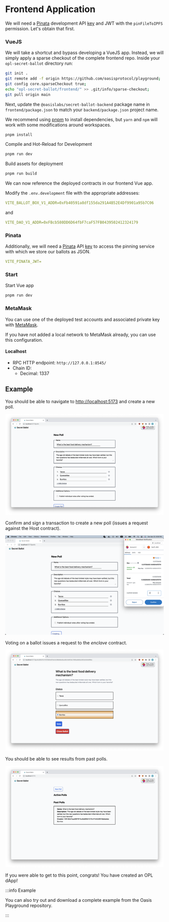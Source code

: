 # Frontend Application

We will need a [Pinata](https://www.pinata.cloud) development API
[key](https://docs.pinata.cloud/master) and JWT with the `pinFileToIPFS`
permission. Let's obtain that first.

### VueJS

We will take a shortcut and bypass developing a VueJS app. Instead, we will
simply apply a sparse checkout of the complete frontend repo. Inside your
`opl-secret-ballot` directory run:

```sh
git init .
git remote add -f origin https://github.com/oasisprotocol/playground;
git config core.sparseCheckout true;
echo "opl-secret-ballot/frontend/" >> .git/info/sparse-checkout;
git pull origin main
```

Next, update the `@oasislabs/secret-ballot-backend` package name in
`frontend/package.json` to match your `backend/package.json` project name.

We recommend using [pnpm](https://pnpm.io) to install dependencies, but `yarn`
and `npm` will work with some modifications around workspaces.

```sh
pnpm install
```

Compile and Hot-Reload for Development
```sh
pnpm run dev
```

Build assets for deployment
```sh
pnpm run build
```

We can now reference the deployed contracts in our frontend Vue app.

Modify the `.env.development` file with the appropriate addresses:
```yaml
VITE_BALLOT_BOX_V1_ADDR=0xFb40591a8df155da291A4B52E4Df9901a95b7C06
```
and
```yaml
VITE_DAO_V1_ADDR=0xFBcb580DD6D64fbF7caF57FB0439502412324179
```

### Pinata

Additionally, we will need a [Pinata](https://www.pinata.cloud) API [key](https://docs.pinata.cloud/pinata-api/authentication) to access the pinning
service with which we store our ballots as JSON.

```yaml
VITE_PINATA_JWT=
```

### Start

Start Vue app
```sh
pnpm run dev
```

### MetaMask

You can use one of the deployed test accounts and associated private key with [MetaMask](https://metamask.io).

If you have not added a local network to MetaMask already, you can use this configuration.

#### Localhost

* RPC HTTP endpoint: `http://127.0.0.1:8545/`
* Chain ID:
  * Decimal: 1337

## Example

You should be able to navigate to
[http://localhost:5173](http://localhost:5173) and create a new poll.

![Create a poll](../images/opl/create-poll.png)

Confirm and sign a transaction to create a new poll (issues a request against
the Host contract).

![Confirm new poll](../images/opl/confirm-new-poll.png)

Voting on a ballot issues a request to the *enclave* contract.

![Vote on ballot](../images/opl/vote-on-ballot.png)

You should be able to see results from past polls.

![See past proposals](../images/opl/past-dao-proposals.png)

If you were able to get to this point, congrats! You have created an OPL dApp!

:::info Example

You can also try out and download a complete example from the Oasis Playground
repository.

:::
